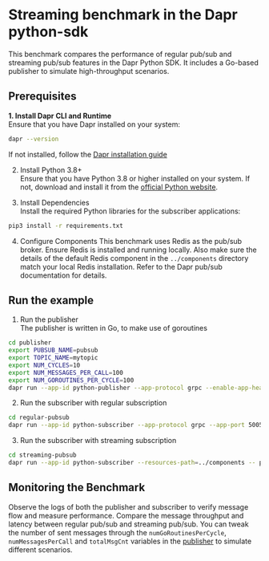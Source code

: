 # Streaming benchmark in the Dapr python-sdk

This benchmark compares the performance of regular pub/sub and streaming pub/sub features in the Dapr Python SDK. It includes a Go-based publisher to simulate high-throughput scenarios.

## Prerequisites
**1. Install Dapr CLI and Runtime**  
Ensure that you have Dapr installed on your system:
```bash
dapr --version
```
If not installed, follow the [Dapr installation guide](https://docs.dapr.io/getting-started)

2. Install Python 3.8+  
Ensure that you have Python 3.8 or higher installed on your system. If not, download and install it from the [official Python website](https://www.python.org/downloads/).

3. Install Dependencies  
Install the required Python libraries for the subscriber applications:
```bash
pip3 install -r requirements.txt
```

4. Configure Components
This benchmark uses Redis as the pub/sub broker. Ensure Redis is installed and running locally.
Also make sure the details of the default Redis component in the `../components` directory match your local Redis installation. Refer to the Dapr pub/sub documentation for details.

## Run the example

1. Run the publisher  
The publisher is written in Go, to make use of goroutines
```bash
cd publisher
export PUBSUB_NAME=pubsub
export TOPIC_NAME=mytopic
export NUM_CYCLES=10
export NUM_MESSAGES_PER_CALL=100
export NUM_GOROUTINES_PER_CYCLE=100
dapr run --app-id python-publisher --app-protocol grpc --enable-app-health-check --resources-path=../components -- go run main.go
```

2. Run the subscriber with regular subscription
```bash
cd regular-pubsub
dapr run --app-id python-subscriber --app-protocol grpc --app-port 50051 --resources-path=../components -- python3 subscriber.py
```


3. Run the subscriber with streaming subscription
```bash
cd streaming-pubsub
dapr run --app-id python-subscriber --resources-path=../components -- python3 subscriber.py
```

## Monitoring the Benchmark
Observe the logs of both the publisher and subscriber to verify message flow and measure performance.
Compare the message throughput and latency between regular pub/sub and streaming pub/sub.
You can tweak the number of sent messages through the `numGoRoutinesPerCycle`, `numMessagesPerCall` and `totalMsgCnt` variables in the [publisher](publisher/main.go) to simulate different scenarios.